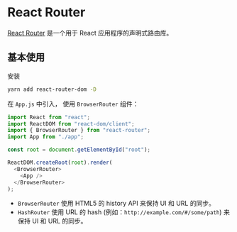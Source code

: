 # React Router

[React Router](https://reactrouter.com) 是一个用于 React 应用程序的声明式路由库。

## 基本使用

安装

```bash
yarn add react-router-dom -D
```

在 `App.js` 中引入， 使用 `BrowserRouter` 组件：

```js
import React from "react";
import ReactDOM from "react-dom/client";
import { BrowserRouter } from "react-router";
import App from "./app";

const root = document.getElementById("root");

ReactDOM.createRoot(root).render(
  <BrowserRouter>
    <App />
  </BrowserRouter>
);
```

- `BrowserRouter` 使用 HTML5 的 history API 来保持 UI 和 URL 的同步。
- `HashRouter` 使用 URL 的 hash (例如：`http://example.com/#/some/path`) 来保持 UI 和 URL 的同步。